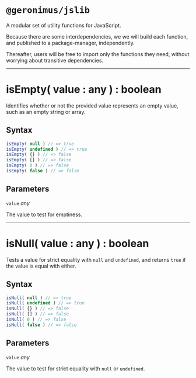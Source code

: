 # `@geronimus/jslib`

A modular set of utility functions for JavaScript.

Because there are some interdependencies, we we will build each function, and published to a package-manager, independently.

Thereafter, users will be free to import only the functions they need, without worrying about transitive dependencies.


---

# isEmpty( value : any ) : boolean

Identifies whether or not the provided value represents an empty value, such as an empty string or array.

## Syntax

```javascript
isEmpty( null ) // => true
isEmpty( undefined ) // => true
isEmpty( {} ) // => false
isEmpty( [] ) // => false
isEmpty( 0 ) // => false
isEmpty( false ) // => false
```

## Parameters

`value` *any*

The value to test for emptiness.



---

# isNull( value : any ) : boolean

Tests a value for strict equality with `null` and `undefined`, and returns `true` if the value is equal with either.

## Syntax

```javascript
isNull( null ) // => true
isNull( undefined ) // => true
isNull( {} ) // => false
isNull( [] ) // => false
isNull( 0 ) // => false
isNull( false ) // => false
```

## Parameters

`value` *any*

The value to test for strict equality with `null` or `undefined`.

